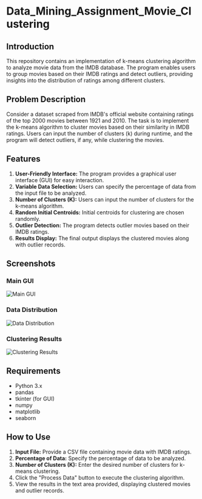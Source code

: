 # Data_Mining_Assignment_Movie_Clustering

## Introduction

This repository contains an implementation of k-means clustering algorithm to analyze movie data from the IMDB database. The program enables users to group movies based on their IMDB ratings and detect outliers, providing insights into the distribution of ratings among different clusters.

## Problem Description
Consider a dataset scraped from IMDB's official website containing ratings of the top 2000 movies between 1921 and 2010. The task is to implement the k-means algorithm to cluster movies based on their similarity in IMDB ratings. Users can input the number of clusters (k) during runtime, and the program will detect outliers, if any, while clustering the movies.

## Features
1. **User-Friendly Interface:** The program provides a graphical user interface (GUI) for easy interaction.
2. **Variable Data Selection:** Users can specify the percentage of data from the input file to be analyzed.
3. **Number of Clusters (K):** Users can input the number of clusters for the k-means algorithm.
4. **Random Initial Centroids:** Initial centroids for clustering are chosen randomly.
5. **Outlier Detection:** The program detects outlier movies based on their IMDB ratings.
6. **Results Display:** The final output displays the clustered movies along with outlier records.

## Screenshots
### Main GUI

![Main GUI](https://github.com/Abdallah531/Data_Mining_Assignment_Movie_Clustering/assets/117390537/28573fa9-3a83-4df0-a00e-ac3a9310929a)

### Data Distribution

![Data Distribution](https://github.com/Abdallah531/Data_Mining_Assignment_Movie_Clustering/assets/117390537/8a839518-7971-4c79-a253-835d74d16568)


### Clustering Results

![Clustering Results](https://github.com/Abdallah531/Data_Mining_Assignment_Movie_Clustering/assets/117390537/13d48967-38da-4652-9d91-aba30103f038)

## Requirements
- Python 3.x
- pandas
- tkinter (for GUI)
- numpy
- matplotlib
- seaborn

## How to Use
1. **Input File:** Provide a CSV file containing movie data with IMDB ratings.
2. **Percentage of Data:** Specify the percentage of data to be analyzed.
3. **Number of Clusters (K):** Enter the desired number of clusters for k-means clustering.
4. Click the "Process Data" button to execute the clustering algorithm.
5. View the results in the text area provided, displaying clustered movies and outlier records.

